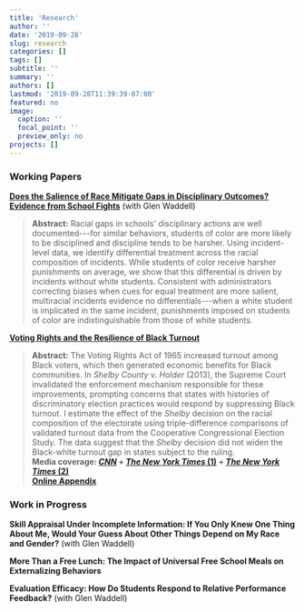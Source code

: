 ```yaml
---
title: 'Research'
author: ''
date: '2019-09-28'
slug: research
categories: []
tags: []
subtitle: ''
summary: ''
authors: []
lastmod: '2019-09-28T11:39:39-07:00'
featured: no
image:
  caption: ''
  focal_point: ''
  preview_only: no
projects: []
---
```


### Working Papers

**[Does the Salience of Race Mitigate Gaps in Disciplinary Outcomes? Evidence from School Fights](/files/RazeWaddell_Salience-of-Race.pdf)** (with Glen Waddell)

> **Abstract:** Racial gaps in schools' disciplinary actions are well documented---for similar behaviors, students of color are more likely to be disciplined and discipline tends to be harsher. Using incident-level data, we identify differential treatment across the racial composition of incidents. While students of color receive harsher punishments on average, we show that this differential is driven by incidents without white students. Consistent with administrators correcting biases when cues for equal treatment are more salient, multiracial incidents evidence no differentials---when a white student is implicated in the same incident, punishments imposed on students of color are indistinguishable from those of white students.

**[Voting Rights and the Resilience of Black Turnout](/files/Raze_shelby_county_voting.pdf)**  

> **Abstract:** The Voting Rights Act of 1965 increased turnout among Black voters, which then generated economic benefits for Black communities. In *Shelby County v. Holder* (2013), the Supreme Court invalidated the enforcement mechanism responsible for these improvements, prompting concerns that states with histories of discriminatory election practices would respond by suppressing Black turnout. I estimate the effect of the *Shelby* decision on the racial composition of the electorate using triple-difference comparisons of validated turnout data from the Cooperative Congressional Election Study. The data suggest that the *Shelby* decision did not widen the Black-white turnout gap in states subject to the ruling.  
> __Media coverage: [*CNN*](https://www.cnn.com/2021/03/28/politics/voting-rights-georgia-souls-polls-blake/index.html) + [*The New York Times* (1)](https://www.nytimes.com/2021/03/16/opinion/voting-republicans-democrats.html) + [*The New York Times* (2)](https://www.nytimes.com/2021/03/31/opinion/house-senate-2022-2024.html)__    
> **[Online Appendix](/files/Raze_shelby_county_voting_appendix.pdf)**

### Work in Progress

**Skill Appraisal Under Incomplete Information: If You Only Knew One Thing About Me, Would Your Guess About Other Things Depend on My Race and Gender?** (with Glen Waddell)

**More Than a Free Lunch: The Impact of Universal Free School Meals on Externalizing Behaviors**

**Evaluation Efficacy: How Do Students Respond to Relative Performance Feedback?** (with Glen Waddell)
